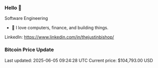 ### Hello 🤙  

Software Engineering

- 🔭 I love computers, finance, and building things.
  
LinkedIn: https://www.linkedin.com/in/thejustinbishop/  














































































































































































































































































































































































































































































































































































































































































### Bitcoin Price Update
Last updated: 2025-06-05 09:24:28 UTC
Current price: $104,793.00 USD
